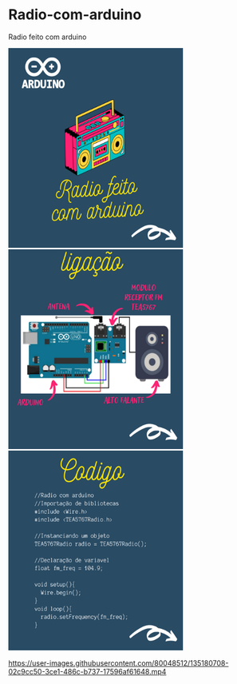 # Radio-com-arduino
Radio feito com arduino 

<img src="https://github.com/joaoryan/Radio-com-arduino/blob/main/1.png" width="350px" height="400px"/>
<img src="https://github.com/joaoryan/Radio-com-arduino/blob/main/2.png" width="350px" height="400px"/>
<img src="https://github.com/joaoryan/Radio-com-arduino/blob/main/3.png" width="350px" height="400px"/>

https://user-images.githubusercontent.com/80048512/135180708-02c9cc50-3ce1-486c-b737-17596af61648.mp4
